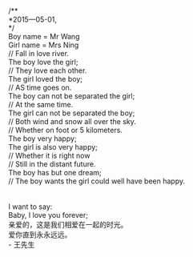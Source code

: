 <!DOCTYPE html PUBLIC "-//W3C//DTD XHTML 1.0 Transitional//EN" "http://www.w3.org/TR/xhtml1/DTD/xhtml1-transitional.dtd">
<html xmlns="http://www.zlovel.top">
<head>
<meta http-equiv="Content-Type" content="text/html; charset=utf-8" />
<title>jquery+html5烂漫爱心表白动画</title>

<style type="text/css">
@font-face {
	font-family: digit;
	src: url('digital-7_mono.ttf') format("truetype");
}
</style>

<link href="css/default.css" type="text/css" rel="stylesheet">
<script type="text/javascript" src="js/jquery.js"></script>
<script type="text/javascript" src="js/garden.js"></script>
<script type="text/javascript" src="js/functions.js"></script>

</head>

<body>

<div id="mainDiv">
	<div id="content">
		<div id="code">
			<span class="comments">/**</span><br />
			<span class="space"/><span class="comments">*2015—05-01,</span><br />
			<span class="space"/><span class="comments">*/</span><br />
			Boy name = <span class="keyword">Mr</span> Wang<br />
			Girl name = <span class="keyword">Mrs</span> Ning<br />
			<span class="comments">// Fall in love river. </span><br />
			The boy love the girl;<br />
			<span class="comments">// They love each other.</span><br />
			The girl loved the boy;<br />
			<span class="comments">// AS time goes on.</span><br />
			The boy can not be separated the girl;<br />
			<span class="comments">// At the same time.</span><br />
			The girl can not be separated the boy;<br />
			<span class="comments">// Both wind and snow all over the sky.</span><br />
			<span class="comments">// Whether on foot or 5 kilometers.</span><br />
			<span class="keyword">The boy</span> very <span class="keyword">happy</span>;<br />
			<span class="keyword">The girl</span> is also very <span class="keyword">happy</span>;<br />
			<span class="placeholder"/><span class="comments">// Whether it is right now</span><br />
			<span class="placeholder"/><span class="comments">// Still in the distant future.</span><br />
			<span class="placeholder"/>The boy has but one dream;<br />
			<span class="comments">// The boy wants the girl could well have been happy.</span><br />
			<br>
			<br>
			I want to say:<br />
			Baby, I love you forever;<br />
		</div>
		<div id="loveHeart">
			<canvas id="garden"></canvas>
			<div id="words">
				<div id="messages">
					亲爱的，这是我们相爱在一起的时光。
					<div id="elapseClock"></div>
				</div>
				<div id="loveu">
					爱你直到永永远远。<br/>
					<div class="signature">- 王先生</div>
				</div>
			</div>
		</div>
	</div>
</div>

<script type="text/javascript">
var offsetX = $("#loveHeart").width() / 2;
var offsetY = $("#loveHeart").height() / 2 - 55;
var together = new Date();
together.setFullYear(2015, 5, 01);
together.setHours(20);
together.setMinutes(0);
together.setSeconds(0);
together.setMilliseconds(0);

if (!document.createElement('canvas').getContext) {
	var msg = document.createElement("div");
	msg.id = "errorMsg";
	msg.innerHTML = "Your browser doesn't support HTML5!<br/>Recommend use Chrome 14+/IE 9+/Firefox 7+/Safari 4+"; 
	document.body.appendChild(msg);
	$("#code").css("display", "none")
	$("#copyright").css("position", "absolute");
	$("#copyright").css("bottom", "10px");
	document.execCommand("stop");
} else {
	setTimeout(function () {
		startHeartAnimation();
	}, 5000);

	timeElapse(together);
	setInterval(function () {
		timeElapse(together);
	}, 500);

	adjustCodePosition();
	$("#code").typewriter();
}
</script>
<div style="text-align:center;clear:both">
<p><a href="http://www.zlovel.top/" target="_blank"></a></p>
</div>
</body>
</html>
